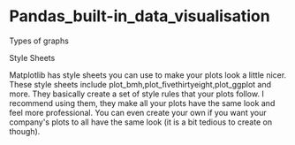 # Pandas_built-in_data_visualisation
Types of graphs

Style Sheets

Matplotlib has style sheets you can use to make your plots look a little nicer. These style sheets include plot_bmh,plot_fivethirtyeight,plot_ggplot and more. They basically create a set of style rules that your plots follow. I recommend using them, they make all your plots have the same look and feel more professional. You can even create your own if you want your company's plots to all have the same look (it is a bit tedious to create on though).
